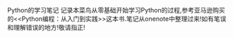 Python的学习笔记
记录本菜鸟从零基础开始学习Python的过程,参考亚马逊购买的<<Python编程：从入门到实践>>这本书.笔记从onenote中整理过来!如有笔误和理解错误的地方!敬请指正!
